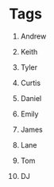 # Tags

1. Andrew

2. Keith

3. Tyler

4. Curtis

5. Daniel

6. Emily

7. James

8. Lane

9. Tom

10. DJ
